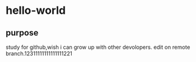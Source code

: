 # hello-world
## purpose
study for github,wish i can grow up with other devolopers.
edit on remote branch.12311111111111111221